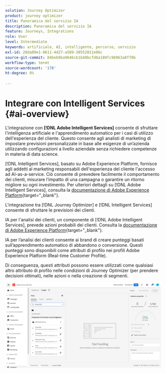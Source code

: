 ```yaml
---
solution: Journey Optimizer
product: journey optimizer
title: Panoramica del servizio IA
description: Panoramica del servizio IA
feature: Journeys, Integrations
role: User
level: Intermediate
keywords: artificiale, AI, intelligente, percorso, servizio
exl-id: 20da09e1-0611-4d27-a589-30552011e06c
source-git-commit: 84beb9ba9646cb1b40bcfd8a180fc98963a8ff0b
workflow-type: tm+mt
source-wordcount: '178'
ht-degree: 0%

---
```


# Integrare con Intelligent Services {#ai-overview}

L&#39;integrazione con **[!DNL Adobe Intelligent Services]** consente di sfruttare l&#39;intelligenza artificiale e l&#39;apprendimento automatico per i casi di utilizzo dell&#39;esperienza del cliente. Questo consente agli analisti di marketing di impostare previsioni personalizzate in base alle esigenze di un’azienda utilizzando configurazioni a livello aziendale senza richiedere competenze in materia di data science.

[!DNL Intelligent Services], basato su Adobe Experience Platform, fornisce agli addetti al marketing responsabili dell&#39;esperienza del cliente l&#39;accesso ad AI-as-a-service. Ciò consente di prevedere facilmente il comportamento dei clienti, misurare l’impatto di una campagna o garantire un ritorno migliore su ogni investimento. Per ulteriori dettagli su [!DNL Adobe Intelligent Services], consulta la [documentazione di Adobe Experience Platform](https://experienceleague.adobe.com/docs/experience-platform/intelligent-services/home.html){target="_blank"}.

L&#39;integrazione tra [!DNL Journey Optimizer] e [!DNL Intelligent Services] consente di sfruttare le previsioni dei clienti.

IA per l&#39;analisi dei clienti, un componente di [!DNL Adobe Intelligent Services], prevede azioni probabili dei clienti. Consulta la [documentazione di Adobe Experience Platform](https://experienceleague.adobe.com/docs/experience-platform/intelligent-services/customer-ai/overview.html){target="_blank"}.

IA per l’analisi dei clienti consente ai brand di creare punteggi basati sull’apprendimento automatico di abbandono o conversione. Questi punteggi sono disponibili come attributi di profilo nei profili Adobe Experience Platform (Real-time Customer Profile).

Di conseguenza, questi attributi possono essere utilizzati come qualsiasi altro attributo di profilo nelle condizioni di Journey Optimizer (per prendere decisioni ottimali), nelle azioni o nella creazione di segmenti.

![](assets/customer-ai.png)
